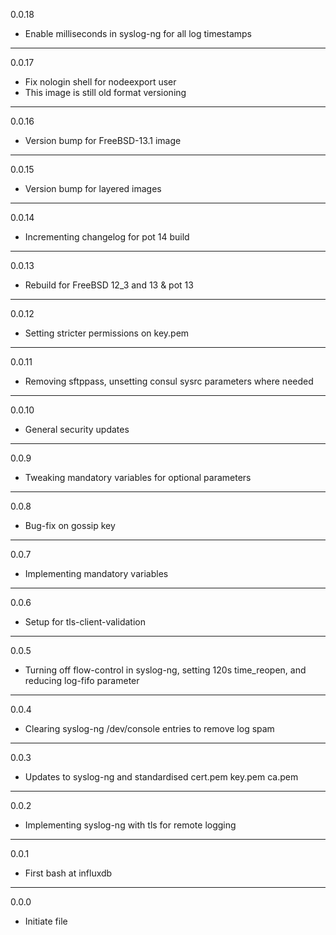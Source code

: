 0.0.18

* Enable milliseconds in syslog-ng for all log timestamps

---

0.0.17

* Fix nologin shell for nodeexport user
* This image is still old format versioning

---

0.0.16

* Version bump for FreeBSD-13.1 image

---

0.0.15

* Version bump for layered images

---

0.0.14

* Incrementing changelog for pot 14 build

---

0.0.13

* Rebuild for FreeBSD 12_3 and 13 & pot 13

---

0.0.12

* Setting stricter permissions on key.pem

---

0.0.11

* Removing sftppass, unsetting consul sysrc parameters where needed

---

0.0.10

* General security updates

---

0.0.9

* Tweaking mandatory variables for optional parameters

---

0.0.8

* Bug-fix on gossip key

---

0.0.7

* Implementing mandatory variables

---

0.0.6

* Setup for tls-client-validation

---

0.0.5

* Turning off flow-control in syslog-ng, setting 120s time_reopen, and reducing log-fifo parameter

---

0.0.4

* Clearing syslog-ng /dev/console entries to remove log spam

---

0.0.3

* Updates to syslog-ng and standardised cert.pem key.pem ca.pem

---

0.0.2

* Implementing syslog-ng with tls for remote logging

---

0.0.1

* First bash at influxdb

---

0.0.0

* Initiate file

